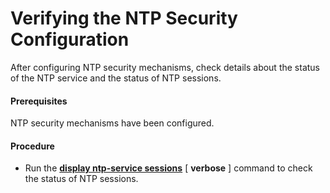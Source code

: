 Verifying the NTP Security Configuration
========================================

After configuring NTP security mechanisms, check details about the status of the NTP service and the status of NTP sessions.

#### Prerequisites

NTP security mechanisms have been configured.


#### Procedure

* Run the [**display ntp-service sessions**](cmdqueryname=display+ntp-service+sessions) [ **verbose** ] command to check the status of NTP sessions.